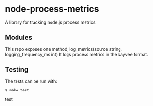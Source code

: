# node-process-metrics
A library for tracking node.js process metrics

## Modules

This repo exposes one method, log_metrics(source string, logging_frequency_ms int)
It logs process metrics in the kayvee format.

## Testing
The tests can be run with:
```bash
$ make test
```
test
